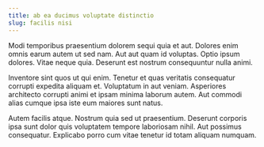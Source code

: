 ```yaml
---
title: ab ea ducimus voluptate distinctio
slug: facilis nisi
---
```


Modi temporibus praesentium dolorem sequi quia et aut. Dolores enim omnis earum autem ut sed nam. Aut aut quam id voluptas. Optio ipsum dolores. Vitae neque quia. Deserunt est nostrum consequuntur nulla animi.

Inventore sint quos ut qui enim. Tenetur et quas veritatis consequatur corrupti expedita aliquam et. Voluptatum in aut veniam. Asperiores architecto corrupti animi et ipsam minima laborum autem. Aut commodi alias cumque ipsa iste eum maiores sunt natus.

Autem facilis atque. Nostrum quia sed ut praesentium. Deserunt corporis ipsa sunt dolor quis voluptatem tempore laboriosam nihil. Aut possimus consequatur. Explicabo porro cum vitae tenetur id totam aliquam numquam.
